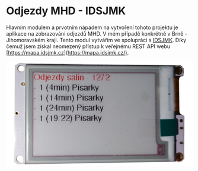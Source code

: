 # Odjezdy MHD - IDSJMK

Hlavním modulem a prvotním nápadem na vytvoření tohoto projektu je aplikace na zobrazování odjezdů MHD. V mém případě konkrétně v Brně - Jihomoravském kraji. Tento modul vytvářím ve spolupráci s [IDSJMK](https://idsjmk.cz/). Díky čemuž jsem získal neomezený přístup k veřejnému REST API webu [https://mapa.idsjmk.cz](https://mapa.idsjmk.cz/).

![mhd](../media/board/ttgo-front.png)